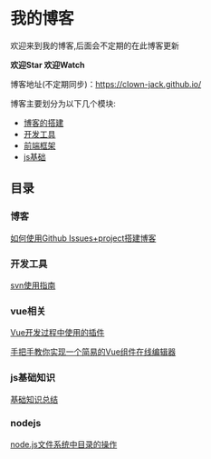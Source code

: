 # 我的博客
欢迎来到我的博客,后面会不定期的在此博客更新

**欢迎Star 欢迎Watch**

博客地址(不定期同步)：https://clown-jack.github.io/

博客主要划分为以下几个模块:
- [博客的搭建](https://github.com/clown-Jack/myBlog/projects/2)
- [开发工具](https://github.com/clown-Jack/myBlog/projects/1)
- [前端框架](https://github.com/clown-Jack/myBlog/projects/3)
- [js基础](https://github.com/clown-Jack/myBlog/projects/4)

## 目录
### 博客
  [如何使用Github Issues+project搭建博客](https://github.com/clown-Jack/myBlog/issues/2)
### 开发工具
  [svn使用指南](https://github.com/clown-Jack/myBlog/issues/1)
### vue相关
  [Vue开发过程中使用的插件](https://github.com/clown-Jack/myBlog/issues/3)
  
  [手把手教你实现一个简易的Vue组件在线编辑器](https://github.com/clown-Jack/myBlog/issues/8)
### js基础知识
  [基础知识总结](https://github.com/clown-Jack/myBlog/issues/5)
### nodejs
  [node.js文件系统中目录的操作](https://github.com/clown-Jack/myBlog/issues/6)
